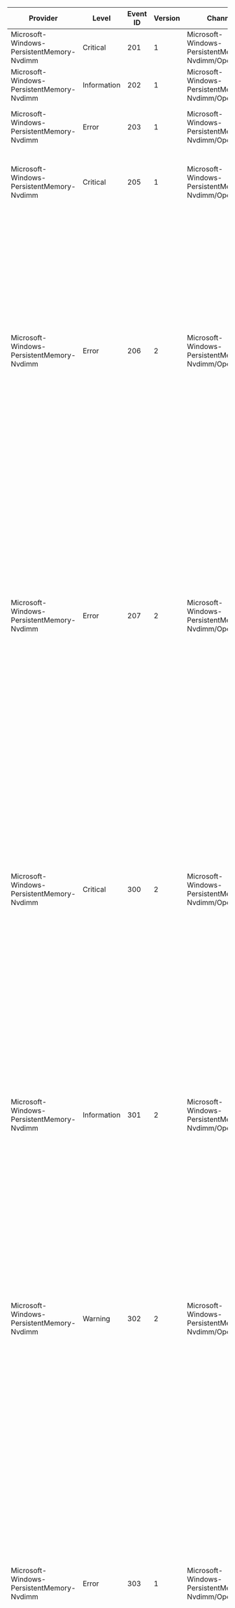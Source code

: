 Provider                                   |  Level        |  Event ID  |  Version  |  Channel                                                |  Task  |  Opcode  |  Keyword  |  Message
-------------------------------------------|---------------|------------|-----------|---------------------------------------------------------|--------|----------|-----------|----------------------------------------------------------------------------------------------------------------------------------------------------------------------------------------------------------------------------------------------------------------------------------------------------------------------------------------------------------------------------------------------------------------------------------------------------------------------------------------------------------------------------------------------------------------------------------------------------------------------------------------------------------------------------------------------------------------------------------------------------------------------------------------------------------------------------------------------------------------------
Microsoft-Windows-PersistentMemory-Nvdimm  |  Critical     |  201       |  1        |  Microsoft-Windows-PersistentMemory-Nvdimm/Operational  |        |          |           |  NVDIMM {DeviceGuid} failed to start. {Reason}
Microsoft-Windows-PersistentMemory-Nvdimm  |  Information  |  202       |  1        |  Microsoft-Windows-PersistentMemory-Nvdimm/Operational  |        |          |           |  NVDIMM {DeviceGuid} started successfully.
Microsoft-Windows-PersistentMemory-Nvdimm  |  Error        |  203       |  1        |  Microsoft-Windows-PersistentMemory-Nvdimm/Operational  |        |          |           |  NVDIMM {DeviceGuid} encountered an error that may have caused data loss.
Microsoft-Windows-PersistentMemory-Nvdimm  |  Critical     |  205       |  1        |  Microsoft-Windows-PersistentMemory-Nvdimm/Operational  |        |          |           |  The driver could not confirm that the NVDIMM {DeviceGuid} is healthy. Consider backing up your data to another disk.
Microsoft-Windows-PersistentMemory-Nvdimm  |  Error        |  206       |  2        |  Microsoft-Windows-PersistentMemory-Nvdimm/Operational  |        |          |           |  NVDIMM {DeviceGuid} encountered an error while transferring your data to or from persistent media (see the Details tab for more information). Some of your data may have been lost.                                        In PowerShell, run Get-PmemPhysicalDevice for more information and Get-PmemDisk to see which disks are affected by this problem.                                        This NVDIMM may need to be replaced. It can be located using the following information:                                        Slot number: {SlotNumber}                    Manufacturer: {VendorId}                    Model Number: {ProductId}                    Serial Number: {SerialNumber}                    Location: {Location}
Microsoft-Windows-PersistentMemory-Nvdimm  |  Error        |  207       |  2        |  Microsoft-Windows-PersistentMemory-Nvdimm/Operational  |        |          |           |  NVDIMM {DeviceGuid} encountered an error that makes it unable to save your data if your computer shuts down. Consider backing up your data to another disk.                                        In PowerShell, run Get-PmemPhysicalDevice for more information and Get-PmemDisk to see which disks are affected by this problem.                                        This NVDIMM may need to be replaced. It can be located using the following information:                                        Slot number: {SlotNumber}                    Manufacturer: {VendorId}                    Model Number: {ProductId}                    Serial Number: {SerialNumber}                    Location: {Location}
Microsoft-Windows-PersistentMemory-Nvdimm  |  Critical     |  300       |  2        |  Microsoft-Windows-PersistentMemory-Nvdimm/Operational  |        |          |           |  NVDIMM-N {DeviceGuid} encountered a serious problem that may cause data saved to this NVDIMM-N to be lost when the computer shuts down or restarts. Consider backing up your data to another disk.                                        In PowerShell, run Get-PmemPhysicalDevice for more information and Get-PmemDisk to see which disks are affected by this problem.                                        This NVDIMM-N may need to be replaced. It can be located using the following information:                                        Slot number: {SlotNumber}                    Manufacturer: {VendorId}                    Model Number: {ProductId}                    Serial Number: {SerialNumber}                    Location: {Location}
Microsoft-Windows-PersistentMemory-Nvdimm  |  Information  |  301       |  2        |  Microsoft-Windows-PersistentMemory-Nvdimm/Operational  |        |          |           |  The problem with NVDIMM-N {DeviceGuid} was resolved. Data saved to this NVDIMM-N is no longer at risk.                                        This NVDIMM-N may be located using the following information:                                        Slot number: {SlotNumber}                    Manufacturer: {VendorId}                    Model Number: {ProductId}                    Serial Number: {SerialNumber}                    Location: {Location}
Microsoft-Windows-PersistentMemory-Nvdimm  |  Warning      |  302       |  2        |  Microsoft-Windows-PersistentMemory-Nvdimm/Operational  |        |          |           |  NVDIMM-N {DeviceGuid} is in a degraded health state and may soon encounter serious problems. Consider backing up your data to another disk.                                        In PowerShell, run Get-PmemPhysicalDevice for more information and Get-PmemDisk to see which disks are affected by this problem.                                        This NVDIMM-N may need to be replaced. It can be located using the following information:                                        Slot number: {SlotNumber}                    Manufacturer: {VendorId}                    Model Number: {ProductId}                    Serial Number: {SerialNumber}                    Location: {Location}
Microsoft-Windows-PersistentMemory-Nvdimm  |  Error        |  303       |  1        |  Microsoft-Windows-PersistentMemory-Nvdimm/Operational  |        |          |           |  NVDIMM-N {DeviceGuid} has encountered {Location} uncorrectable memory error(s). Uncorrectable memory errors can cause system instability and data loss. Consider replacing this NVDIMM-N.                                        In PowerShell, run Get-PmemPhysicalDevice for more information and Get-PmemDisk to see which disks are affected by this problem.                                        This NVDIMM-N can be located using the following information:                                        Slot number: {SlotNumber}                    Manufacturer: {VendorId}                    Model Number: {ProductId}                    Serial Number: {SerialNumber}                    Location: {Location}
Microsoft-Windows-PersistentMemory-Nvdimm  |  Warning      |  304       |  1        |  Microsoft-Windows-PersistentMemory-Nvdimm/Operational  |        |          |           |  The warning threshold for correctable memory errors on NVDIMM-N {DeviceGuid} has been exceeded. A large number of correctable memory errors increases the likelihood of an uncorrectable memory error in the future and reduces system performance. Contact your hardware vendor to determine if this NVDIMM-N needs to be replaced.                                        In PowerShell, run Get-PmemPhysicalDevice for more information and Get-PmemDisk to see which disks are affected by this problem.                                        This NVDIMM-N can be located using the following information:                                        Slot number: {SlotNumber}                    Manufacturer: {VendorId}                    Model Number: {ProductId}                    Serial Number: {SerialNumber}                    Location: {Location}
Microsoft-Windows-PersistentMemory-Nvdimm  |  Information  |  305       |  2        |  Microsoft-Windows-PersistentMemory-Nvdimm/Operational  |        |          |           |  NVDIMM {DeviceGuid} notified the driver that its health state changed. See the Details tab for more information.
Microsoft-Windows-PersistentMemory-Nvdimm  |  Error        |  306       |  0        |  Microsoft-Windows-PersistentMemory-Nvdimm/Operational  |        |          |           |  The driver for NVDIMM {DeviceGuid} encountered an internal error. The information in the Details tab might help Microsoft or your platform vendor to diagnose the problem.
Microsoft-Windows-PersistentMemory-Nvdimm  |  Critical     |  400       |  1        |  Microsoft-Windows-PersistentMemory-Nvdimm/Operational  |        |          |           |  NVDIMM {DeviceGuid} encountered a serious problem. All data that was saved to this NVDIMM may be lost when the computer shuts down or restarts. Consider backing up your data to another disk.                                        In PowerShell, run Get-PmemPhysicalDevice for more information and Get-PmemDisk to see which disks are affected by this problem.
Microsoft-Windows-PersistentMemory-Nvdimm  |  Information  |  401       |  1        |  Microsoft-Windows-PersistentMemory-Nvdimm/Operational  |        |          |           |  The problem with NVDIMM {DeviceGuid} was resolved. Data that was saved to this NVDIMM will not be lost when the computer shuts down or restarts.
Microsoft-Windows-PersistentMemory-Nvdimm  |  Critical     |  402       |  1        |  Microsoft-Windows-PersistentMemory-Nvdimm/Operational  |        |          |           |  NVDIMM {DeviceGuid} encountered a serious problem. Data that was recently saved to this NVDIMM may be lost when the computer shuts down or restarts. Consider backing up your data to another disk.                                        In PowerShell, run Get-PmemPhysicalDevice for more information and Get-PmemDisk to see which disks are affected by this problem.
Microsoft-Windows-PersistentMemory-Nvdimm  |  Information  |  403       |  1        |  Microsoft-Windows-PersistentMemory-Nvdimm/Operational  |        |          |           |  The problem with NVDIMM {DeviceGuid} was resolved. Data that was saved to this NVDIMM will not be lost when the computer shuts down or restarts.
Microsoft-Windows-PersistentMemory-Nvdimm  |  Critical     |  404       |  1        |  Microsoft-Windows-PersistentMemory-Nvdimm/Operational  |        |          |           |  NVDIMM {DeviceGuid} encountered a critical problem. Windows may not be able to read or write to this NVDIMM.                                        In PowerShell, run Get-PmemPhysicalDevice for more information and Get-PmemDisk to see which disks are affected by this problem.
Microsoft-Windows-PersistentMemory-Nvdimm  |  Information  |  405       |  1        |  Microsoft-Windows-PersistentMemory-Nvdimm/Operational  |        |          |           |  The critical problem with NVDIMM {DeviceGuid} was resolved.
Microsoft-Windows-PersistentMemory-Nvdimm  |  Warning      |  406       |  1        |  Microsoft-Windows-PersistentMemory-Nvdimm/Operational  |        |          |           |  NVDIMM {DeviceGuid} is in a degraded health state and may soon encounter serious problems. Consider backing up your data to another disk.                                        In PowerShell, run Get-PmemPhysicalDevice for more information and Get-PmemDisk to see which disks are affected by this problem.
Microsoft-Windows-PersistentMemory-Nvdimm  |  Information  |  407       |  1        |  Microsoft-Windows-PersistentMemory-Nvdimm/Operational  |        |          |           |  NVDIMM {DeviceGuid} notified the driver that its health state changed. See the Details tab for more information.
Microsoft-Windows-PersistentMemory-Nvdimm  |  Information  |  501       |  2        |  Microsoft-Windows-PersistentMemory-Nvdimm/Operational  |        |          |           |  NVDIMM {DeviceGuid} notified the driver that its health state changed. See the Details tab for more information.
Microsoft-Windows-PersistentMemory-Nvdimm  |  Critical     |  502       |  2        |  Microsoft-Windows-PersistentMemory-Nvdimm/Operational  |        |          |           |  NVDIMM {DeviceGuid} is in a critically unhealthy state and your data may be lost. Consider backing up your data to another disk.                                       In PowerShell, run Get-PmemPhysicalDevice for more information and Get-PmemDisk to see which disks are affected by this problem.
Microsoft-Windows-PersistentMemory-Nvdimm  |  Error        |  503       |  2        |  Microsoft-Windows-PersistentMemory-Nvdimm/Operational  |        |          |           |  NVDIMM {DeviceGuid} is in a critically degraded state and may need to be replaced soon. Consider backing up your data to another disk.                                        In PowerShell, run Get-PmemPhysicalDevice for more information and Get-PmemDisk to see which disks are affected by this problem.
Microsoft-Windows-PersistentMemory-Nvdimm  |  Error        |  504       |  2        |  Microsoft-Windows-PersistentMemory-Nvdimm/Operational  |        |          |           |  NVDIMM {DeviceGuid}'s temperature is too high. To protect itself, the NVDIMM might be running slower than usual. If the temperature does not decrease, the system might shut down and some of your data may be lost.                                        In PowerShell, run Get-PmemPhysicalDevice for more information and Get-PmemDisk to see which disks are affected by this problem.
Microsoft-Windows-PersistentMemory-Nvdimm  |  Warning      |  505       |  2        |  Microsoft-Windows-PersistentMemory-Nvdimm/Operational  |        |          |           |  NVDIMM {DeviceGuid} is in a degraded state and may need to be replaced soon. Consider backing up your data to another disk.                                        In PowerShell, run Get-PmemPhysicalDevice for more information and Get-PmemDisk to see which disks are affected by this problem.
Microsoft-Windows-PersistentMemory-Nvdimm  |  Information  |  506       |  2        |  Microsoft-Windows-PersistentMemory-Nvdimm/Operational  |        |          |           |  NVDIMM {DeviceGuid} is now healthy again.
Microsoft-Windows-PersistentMemory-Nvdimm  |  Error        |  507       |  2        |  Microsoft-Windows-PersistentMemory-Nvdimm/Operational  |        |          |           |  The energy source protecting NVDIMM {DeviceGuid} stopped working. The data saved to this NVDIMM may be lost when the computer shuts down or restarts. Consider backing up your data to another disk.                                        In PowerShell, run Get-PmemPhysicalDevice for more information and Get-PmemDisk to see which disks are affected by this problem.
Microsoft-Windows-PersistentMemory-Nvdimm  |  Information  |  508       |  2        |  Microsoft-Windows-PersistentMemory-Nvdimm/Operational  |        |          |           |  The energy source protecting NVDIMM {DeviceGuid} is working again. The data saved to this NVDIMM is no longer at risk.
Microsoft-Windows-PersistentMemory-Nvdimm  |  Warning      |  509       |  1        |  Microsoft-Windows-PersistentMemory-Nvdimm/Operational  |        |          |           |  NVDIMM {DeviceGuid} is locked and you won't be able to access its contents. Contact your platform vendor to learn how you can unlock the NVDIMM.
Microsoft-Windows-PersistentMemory-Nvdimm  |               |  900       |  0        |  Microsoft-Windows-PersistentMemory-Nvdimm/Diagnostic   |        |          |           |  NVDIMM {DeviceGuid} logged:                           {Message}